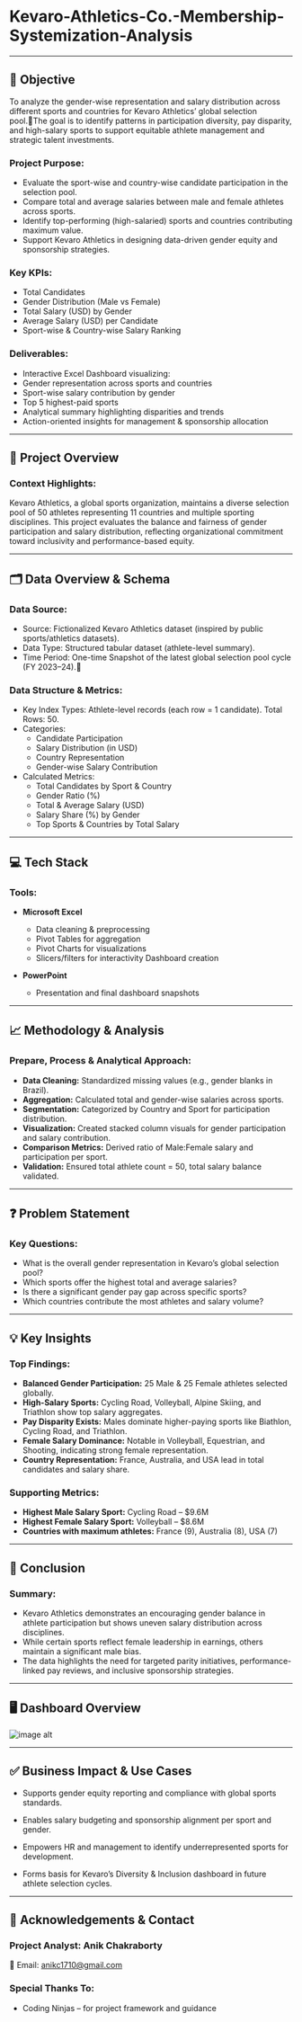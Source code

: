 # Kevaro-Athletics-Co.-Membership-Systemization-Analysis
 ---
## 🎯 Objective
To analyze the gender-wise representation and salary distribution across different sports and countries for Kevaro Athletics’ global selection pool.The goal is to identify patterns in participation diversity, pay disparity, and high-salary sports to support equitable athlete management and strategic talent investments.

### **Project Purpose:**
* Evaluate the sport-wise and country-wise candidate participation in the selection pool.
* Compare total and average salaries between male and female athletes across sports.
* Identify top-performing (high-salaried) sports and countries contributing maximum value.
* Support Kevaro Athletics in designing data-driven gender equity and sponsorship strategies.

### **Key KPIs:**
* Total Candidates
* Gender Distribution (Male vs Female)
* Total Salary (USD) by Gender
* Average Salary (USD) per Candidate
* Sport-wise & Country-wise Salary Ranking
   
### **Deliverables:**
* Interactive Excel Dashboard visualizing:
* Gender representation across sports and countries
* Sport-wise salary contribution by gender
* Top 5 highest-paid sports
* Analytical summary highlighting disparities and trends
* Action-oriented insights for management & sponsorship allocation
   
---

## 📘 Project Overview 
### **Context Highlights:**

Kevaro Athletics, a global sports organization, maintains a diverse selection pool of 50 athletes representing 11 countries and multiple sporting disciplines.
This project evaluates the balance and fairness of gender participation and salary distribution, reflecting organizational commitment toward inclusivity and performance-based equity.

 ---
 
## 🗂️ Data Overview & Schema     
### **Data Source:**  
* Source: Fictionalized Kevaro Athletics dataset (inspired by public sports/athletics datasets).
* Data Type: Structured tabular dataset (athlete-level summary).
* Time Period: One-time Snapshot of the latest global selection pool cycle (FY 2023–24).
 
### **Data Structure & Metrics:** 
* Key Index Types:  Athlete-level records (each row = 1 candidate). Total Rows: 50.
* Categories:
  * Candidate Participation
  * Salary Distribution (in USD)
  * Country Representation
  * Gender-wise Salary Contribution
* Calculated Metrics:     
  * Total Candidates by Sport & Country
  * Gender Ratio (%)
  * Total & Average Salary (USD)
  * Salary Share (%) by Gender
  * Top Sports & Countries by Total Salary

 ---
 
## 💻 Tech Stack    
### **Tools:**
   * **Microsoft Excel**
      * Data cleaning & preprocessing
      * Pivot Tables for aggregation
      * Pivot Charts for visualizations
      * Slicers/filters for interactivity Dashboard creation  
   
   * **PowerPoint**
      * Presentation and final dashboard snapshots

---
        
## 📈 Methodology & Analysis  
### **Prepare, Process & Analytical Approach:** 
* **Data Cleaning:** Standardized missing values (e.g., gender blanks in Brazil).
* **Aggregation:** Calculated total and gender-wise salaries across sports.
* **Segmentation:** Categorized by Country and Sport for participation distribution.
* **Visualization:** Created stacked column visuals for gender participation and salary contribution.
* **Comparison Metrics:** Derived ratio of Male:Female salary and participation per sport.
* **Validation:** Ensured total athlete count = 50, total salary balance validated.

---
 
## ❓ Problem Statement     
### **Key Questions:**
* What is the overall gender representation in Kevaro’s global selection pool?
* Which sports offer the highest total and average salaries?
* Is there a significant gender pay gap across specific sports?
* Which countries contribute the most athletes and salary volume?

---

## 💡 Key Insights      
### **Top Findings:** 
* **Balanced Gender Participation:** 25 Male & 25 Female athletes selected globally.
* **High-Salary Sports:** Cycling Road, Volleyball, Alpine Skiing, and Triathlon show top salary aggregates.
* **Pay Disparity Exists:** Males dominate higher-paying sports like Biathlon, Cycling Road, and Triathlon.
* **Female Salary Dominance:** Notable in Volleyball, Equestrian, and Shooting, indicating strong female representation.
* **Country Representation:** France, Australia, and USA lead in total candidates and salary share.

### **Supporting Metrics:**
* **Highest Male Salary Sport:** Cycling Road – $9.6M
* **Highest Female Salary Sport:** Volleyball – $8.6M
* **Countries with maximum athletes:** France (9), Australia (8), USA (7)

---
 
## 📍 Conclusion
### **Summary:** 
* Kevaro Athletics demonstrates an encouraging gender balance in athlete participation but shows uneven salary distribution across disciplines.
* While certain sports reflect female leadership in earnings, others maintain a significant male bias.
* The data highlights the need for targeted parity initiatives, performance-linked pay reviews, and inclusive sponsorship strategies.

---
 
## 🖥️ Dashboard Overview
![image alt](https://github.com/Cnik1710/Allen-Brook-College-of-Data-Engineering-Placement-Analysis-2024-25/blob/4b57070016abfe6a8aa65905293008b044bb703d/Allen%20Brook%20College%20of%20Data%20%26%20Engineering%20(ABCDE)%20Placement%20Analysis%20Dashboard.png)

---
 
## ✅ Business Impact & Use Cases   
* Supports gender equity reporting and compliance with global sports standards.

* Enables salary budgeting and sponsorship alignment per sport and gender.

* Empowers HR and management to identify underrepresented sports for development.

* Forms basis for Kevaro’s Diversity & Inclusion dashboard in future athlete selection cycles.

 ---
 
 ## 🙏 Acknowledgements & Contact 
 ### Project Analyst: Anik Chakraborty	
   📧 Email: anikc1710@gmail.com  
 ### Special Thanks To: 
 * Coding Ninjas – for project framework and guidance  
   
